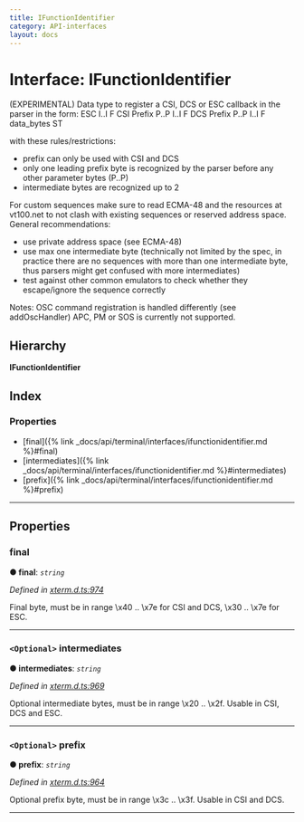 ```yaml
---
title: IFunctionIdentifier
category: API-interfaces
layout: docs
---
```



# Interface: IFunctionIdentifier

(EXPERIMENTAL) Data type to register a CSI, DCS or ESC callback in the parser in the form: ESC I..I F CSI Prefix P..P I..I F DCS Prefix P..P I..I F data\_bytes ST

with these rules/restrictions:

*   prefix can only be used with CSI and DCS
*   only one leading prefix byte is recognized by the parser before any other parameter bytes (P..P)
*   intermediate bytes are recognized up to 2

For custom sequences make sure to read ECMA-48 and the resources at vt100.net to not clash with existing sequences or reserved address space. General recommendations:

*   use private address space (see ECMA-48)
*   use max one intermediate byte (technically not limited by the spec, in practice there are no sequences with more than one intermediate byte, thus parsers might get confused with more intermediates)
*   test against other common emulators to check whether they escape/ignore the sequence correctly

Notes: OSC command registration is handled differently (see addOscHandler) APC, PM or SOS is currently not supported.

## Hierarchy

**IFunctionIdentifier**

## Index

### Properties

* [final]({% link _docs/api/terminal/interfaces/ifunctionidentifier.md %}#final)
* [intermediates]({% link _docs/api/terminal/interfaces/ifunctionidentifier.md %}#intermediates)
* [prefix]({% link _docs/api/terminal/interfaces/ifunctionidentifier.md %}#prefix)

---

## Properties

<a id="final"></a>

###  final

**● final**: *`string`*

*Defined in [xterm.d.ts:974](https://github.com/Tyriar/xterm.js/blob/4.0.0/typings/xterm.d.ts#L974)*

Final byte, must be in range \\x40 .. \\x7e for CSI and DCS, \\x30 .. \\x7e for ESC.

___
<a id="intermediates"></a>

### `<Optional>` intermediates

**● intermediates**: *`string`*

*Defined in [xterm.d.ts:969](https://github.com/Tyriar/xterm.js/blob/4.0.0/typings/xterm.d.ts#L969)*

Optional intermediate bytes, must be in range \\x20 .. \\x2f. Usable in CSI, DCS and ESC.

___
<a id="prefix"></a>

### `<Optional>` prefix

**● prefix**: *`string`*

*Defined in [xterm.d.ts:964](https://github.com/Tyriar/xterm.js/blob/4.0.0/typings/xterm.d.ts#L964)*

Optional prefix byte, must be in range \\x3c .. \\x3f. Usable in CSI and DCS.

___

